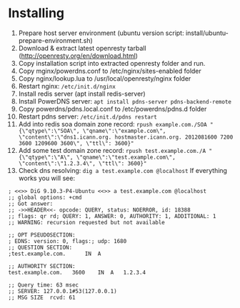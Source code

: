 # Installing 

1. Prepare host server environment (ubuntu version script: install/ubuntu-prepare-environment.sh)
2. Download & extract latest openresty tarball (http://openresty.org/en/download.html)
3. Copy installation script into extracted openresty folder and run.
4. Copy mginx/powerdns.conf to /etc/nginx/sites-enabled folder
5. Copy nginx/lookup.lua to /usr/local/openresty/nginx folder
6. Restart nginx: ```/etc/init.d/nginx```
7. Install redis server (apt install redis-server)
8. Install PowerDNS server: ```apt install pdns-server pdns-backend-remote```
9. Copy powerdns/pdns.local.conf to /etc/powerdns/pdns.d folder
10. Restart pdns server: ```/etc/init.d/pdns restart```
11. Add into redis soa domain zone record:
```rpush example.com./SOA "{\"qtype\":\"SOA\", \"qname\":\"example.com\", \"content\":\"dns1.icann.org. hostmaster.icann.org. 2012081600 7200 3600 1209600 3600\", \"ttl\": 3600}"```
12. Add some test domain zone record:
```rpush test.example.com./A "{\"qtype\":\"A\", \"qname\":\"test.example.com\", \"content\":\"1.2.3.4\", \"ttl\": 3600}"```
13. Check dns resolving: ```dig a test.example.com @localhost```
If everything works you will see:
```
; <<>> DiG 9.10.3-P4-Ubuntu <<>> a test.example.com @localhost
;; global options: +cmd
;; Got answer:
;; ->>HEADER<<- opcode: QUERY, status: NOERROR, id: 18388
;; flags: qr rd; QUERY: 1, ANSWER: 0, AUTHORITY: 1, ADDITIONAL: 1
;; WARNING: recursion requested but not available

;; OPT PSEUDOSECTION:
; EDNS: version: 0, flags:; udp: 1680
;; QUESTION SECTION:
;test.example.com.		IN	A

;; AUTHORITY SECTION:
test.example.com.	3600	IN	A	1.2.3.4

;; Query time: 63 msec
;; SERVER: 127.0.0.1#53(127.0.0.1)
;; MSG SIZE  rcvd: 61
```
